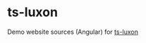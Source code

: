 # ts-luxon
Demo website sources (Angular) for [ts-luxon](https://github.com/tonysamperi/ts-luxon)


